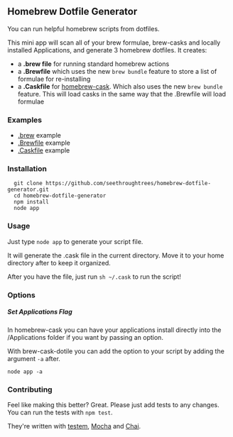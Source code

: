 ## Homebrew Dotfile Generator

You can run helpful homebrew scripts from dotfiles.

This mini app will scan all of your brew formulae, brew-casks and locally installed Applications, and generate 3 homebrew dotfiles.  It creates:

- a **.brew file** for running standard homebrew actions
- a **.Brewfile** which uses the new `brew bundle` feature to store a list
of formulae for re-installing
- a **.Caskfile** for [homebrew-cask](https://github.com/phinze/homebrew-cask).  Which also uses the new `brew bundle` feature.  This will load casks in the same way that the .Brewfile will load formulae

### Examples

- [.brew]() example
- [.Brewfile]() example
- [.Caskfile]() example


### Installation

```
  git clone https://github.com/seethroughtrees/homebrew-dotfile-generator.git
  cd homebrew-dotfile-generator
  npm install
  node app

```




### Usage

Just type `node app` to generate your script file.

It will generate the .cask file in the current directory.  Move it to
your home directory after to keep it organized.

After you have the file, just run `sh ~/.cask` to run the script!


### Options

##### Set Applications Flag

In homebrew-cask you can have your applications install directly into
the /Applications folder if you want by passing an option.

With brew-cask-dotile you can add the option to your script by adding
the argument `-a` after.

```node app -a```


### Contributing

Feel like making this better?  Great.  Please just add tests to any changes.
You can run the tests with `npm test`.

They're written with [testem](https://github.com/airportyh/testem),
[Mocha](http://visionmedia.github.io/mocha/) and [Chai](http://chaijs.com/).


